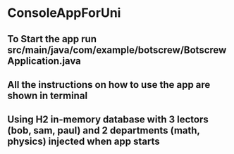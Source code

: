 # ConsoleAppForUni #
## To Start the app run src/main/java/com/example/botscrew/BotscrewApplication.java
## All the instructions on how to use the app are shown in terminal
## Using H2 in-memory database with 3 lectors (bob, sam, paul) and 2 departments (math, physics) injected when app starts
